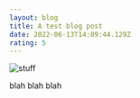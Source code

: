 ```yaml
---
layout: blog
title: A test blog post
date: 2022-06-13T14:09:44.129Z
rating: 5
---
```

![stuff](https://res.cloudinary.com/deepgram/image/upload/v1637245985/sample.jpg "blah")

blah blah blah